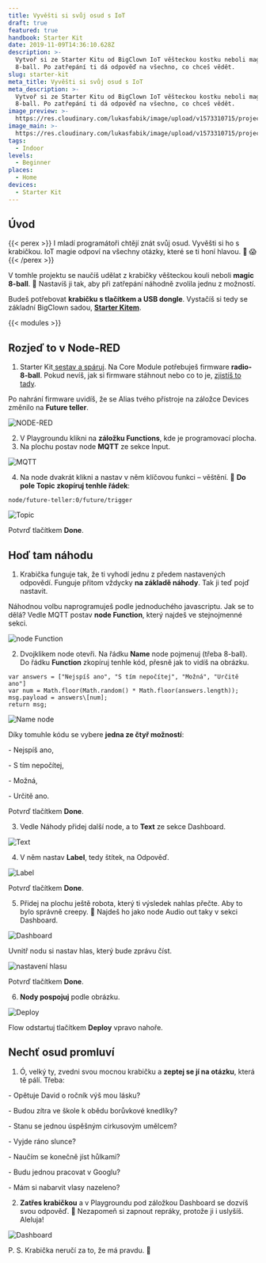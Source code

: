 ```yaml
---
title: Vyvěšti si svůj osud s IoT
draft: true
featured: true
handbook: Starter Kit
date: 2019-11-09T14:36:10.628Z
description: >-
  Vytvoř si ze Starter Kitu od BigClown IoT věšteckou kostku neboli magic
  8-ball. Po zatřepání ti dá odpověď na všechno, co chceš vědět.
slug: starter-kit
meta_title: Vyvěšti si svůj osud s IoT
meta_description: >-
  Vytvoř si ze Starter Kitu od BigClown IoT věšteckou kostku neboli magic
  8-ball. Po zatřepání ti dá odpověď na všechno, co chceš vědět.
image_preview: >-
  https://res.cloudinary.com/lukasfabik/image/upload/v1573310715/projects/vestici-koule/image1.png
image_main: >-
  https://res.cloudinary.com/lukasfabik/image/upload/v1573310715/projects/vestici-koule/image1.png
tags:
  - Indoor
levels:
  - Beginner
places:
  - Home
devices:
  - Starter Kit
---
```

## Úvod

{{< perex >}}
I mladí programátoři chtějí znát svůj osud. Vyvěšti si ho s krabičkou. IoT magie odpoví na všechny otázky, které se ti honí hlavou. 🔮 😱
{{< /perex >}}

V tomhle projektu se naučíš udělat z krabičky věšteckou kouli neboli **magic 8-ball**. ️🎱 Nastavíš ji tak, aby při zatřepání náhodně zvolila jednu z možností.

Budeš potřebovat **krabičku s tlačítkem a USB dongle**. Vystačíš si tedy se základní BigClown sadou, [**Starter Kitem**](https://shop.bigclown.com/starter-kit/).

{{< modules >}}

## Rozjeď to v Node-RED

1. Starter Kit[ sestav a spáruj](https://www.bigclown.com/cs/handbook/). Na Core Module potřebuješ firmware **radio-8-ball**. Pokud nevíš, jak si firmware stáhnout nebo co to je, [zjistíš to tady](https://www.bigclown.com/cs/academy/jak-nahrat-firmware/). 

Po nahrání firmware uvidíš, že se Alias tvého přístroje na záložce Devices změnilo na **Future teller**.

![NODE-RED](https://res.cloudinary.com/lukasfabik/image/upload/v1573310716/projects/vestici-koule/image9.png)

2. V Playgroundu klikni na **záložku Functions**, kde je programovací plocha. 
3. Na plochu postav node **MQTT** ze sekce Input. 

![MQTT](https://res.cloudinary.com/lukasfabik/image/upload/v1573310714/projects/vestici-koule/image3.png)

4. Na node dvakrát klikni a nastav v něm klíčovou funkci – věštění. 🔮 **Do pole Topic zkopíruj tenhle řádek**: 


```
node/future-teller:0/future/trigger
```

![Topic](https://res.cloudinary.com/lukasfabik/image/upload/v1573310714/projects/vestici-koule/image4.png)

Potvrď tlačítkem **Done**.

## Hoď tam náhodu

1. Krabička funguje tak, že ti vyhodí jednu z předem nastavených odpovědí. Funguje přitom vždycky **na základě náhody**. Tak ji teď pojď nastavit.

Náhodnou volbu naprogramuješ podle jednoduchého javascriptu. Jak se to dělá? Vedle MQTT postav **node Function**, který najdeš ve stejnojmenné sekci. 

![node Function](https://res.cloudinary.com/lukasfabik/image/upload/v1573310716/projects/vestici-koule/image11.png)

2. Dvojklikem node otevři. Na řádku **Name** node pojmenuj (třeba 8-ball). Do řádku **Function** zkopíruj tenhle kód, přesně jak to vidíš na obrázku.


```
var answers = ["Nejspíš ano", "S tím nepočítej", "Možná", "Určitě ano"]
var num = Math.floor(Math.random() * Math.floor(answers.length));
msg.payload = answers\[num];
return msg;
```

![Name node](https://res.cloudinary.com/lukasfabik/image/upload/v1573310715/projects/vestici-koule/image5.png)

Díky tomuhle kódu se vybere **jedna ze čtyř možností**:

\- Nejspíš ano,

\- S tím nepočítej,

\- Možná,

\- Určitě ano.

Potvrď tlačítkem **Done**.

3. Vedle Náhody přidej další node, a to **Text** ze sekce Dashboard. 

![Text](https://res.cloudinary.com/lukasfabik/image/upload/v1573310715/projects/vestici-koule/image2.png)

4. V něm nastav **Label**, tedy štítek, na Odpověď.

![Label](https://res.cloudinary.com/lukasfabik/image/upload/v1573310715/projects/vestici-koule/image6.png)

Potvrď tlačítkem **Done**.

5. Přidej na plochu ještě robota, který ti výsledek nahlas přečte. Aby to bylo správně creepy. 🤖 Najdeš ho jako node Audio out taky v sekci Dashboard. 

![Dashboard](https://res.cloudinary.com/lukasfabik/image/upload/v1573310715/projects/vestici-koule/image1.png)

Uvnitř nodu si nastav hlas, který bude zprávu číst. 

![nastavení hlasu](https://res.cloudinary.com/lukasfabik/image/upload/v1573310716/projects/vestici-koule/image10.png)

Potvrď tlačítkem **Done**.

6. **Nody pospojuj** podle obrázku. 

![Deploy](https://res.cloudinary.com/lukasfabik/image/upload/v1573310715/projects/vestici-koule/image8.png)

Flow odstartuj tlačítkem **Deploy** vpravo nahoře. 

## Nechť osud promluví

1. Ó, velký ty, zvedni svou mocnou krabičku a **zeptej se jí na otázku**, která tě pálí. Třeba: 

\- Opětuje David o ročník výš mou lásku? 

\- Budou zítra ve škole k obědu borůvkové knedlíky?

\- Stanu se jednou úspěšným cirkusovým umělcem? 

\- Vyjde ráno slunce? 

\- Naučím se konečně jíst hůlkami?

\- Budu jednou pracovat v Googlu?

\- Mám si nabarvit vlasy nazeleno?

2. **Zatřes krabičkou** a v Playgroundu pod záložkou Dashboard se dozvíš svou odpověď. ️🎱 Nezapomeň si zapnout repráky, protože ji i uslyšíš. Aleluja!

![Dashboard](https://res.cloudinary.com/lukasfabik/image/upload/v1573310715/projects/vestici-koule/image7.png)

P. S. Krabička neručí za to, že má pravdu. 🤡
